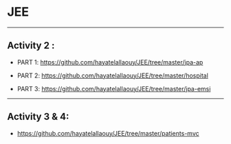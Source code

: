 # JEE
------------------------------------------
Activity 2 :
-----------------------------------------------

+ PART 1:
   https://github.com/hayatelallaouy/JEE/tree/master/jpa-ap
   

+ PART 2:
https://github.com/hayatelallaouy/JEE/tree/master/hospital

+ PART 3:
https://github.com/hayatelallaouy/JEE/tree/master/jpa-emsi

-----------------------------------------
Activity 3 & 4:
----------------------
+ https://github.com/hayatelallaouy/JEE/tree/master/patients-mvc
